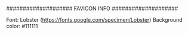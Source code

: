 ####################
FAVICON INFO
####################

Font: Lobster (https://fonts.google.com/specimen/Lobster)
Background color: #111111